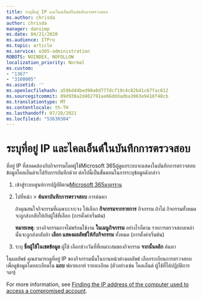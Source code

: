 ```yaml
---
title: ระบุที่อยู่ IP และไคลเอ็นต์ในบันทึกการตรวจสอบ
ms.author: chrisda
author: chrisda
manager: dansimp
ms.date: 04/21/2020
ms.audience: ITPro
ms.topic: article
ms.service: o365-administration
ROBOTS: NOINDEX, NOFOLLOW
localization_priority: Normal
ms.custom:
- "1367"
- "3100005"
ms.assetid: ''
ms.openlocfilehash: a596dd4bed90a0d777dcf19c4c82b41c67fac812
ms.sourcegitcommit: 89d938a2d402791ae66dddadba3063e9418f48cb
ms.translationtype: MT
ms.contentlocale: th-TH
ms.lasthandoff: 07/28/2021
ms.locfileid: "53630304"
---
```

# <a name="identify-ip-address-and-client-in-audit-logs"></a>ระบุที่อยู่ IP และไคลเอ็นต์ในบันทึกการตรวจสอบ

ที่อยู่ IP ที่สอดคล้องกับกิจกรรมโดยผู้ใช้Microsoft 365ผู้ดูแลระบบจะแสดงในบันทึกการตรวจสอบ ข้อมูลไคลเอ็นต์จะได้รับการบันทึกด้วย ต่อไปนี้เป็นขั้นตอนในการระบุข้อมูลดังกล่าว

1. เข้าสู่ระบบศูนย์การปฏิบัติตาม[Microsoft 365มาตรฐาน](https://protection.office.com/)

2. ไปที่หน้า  >  **ค้นหาบันทึกการตรวจสอบ** การค้นหา

   ถ้าคุณสนใจกิจกรรมที่เฉพาะเจาะจง ให้เลือก **กิจกรรมจากรายการ** กิจกรรม ถ้าไม่ กิจกรรมทั้งหมดจะถูกส่งกลับให้กับผู้ใช้ที่เลือก (การตั้งค่าเริ่มต้น)

   **หมายเหตุ**: บางกิจกรรมอาจไม่พร้อมใช้งาน **ในเมนูกิจกรรม** อย่างไรก็ตาม รายการตรวจสอบเหล่านั้นจะถูกส่งกลับถ้า **เลือก แสดงผลลัพธ์ให้กับกิจกรรม** ทั้งหมด (การตั้งค่าเริ่มต้น)

3. ระบุ **ชื่อผู้ใช้ในเขตข้อมูล** ผู้ใช้ เลือกช่วงวันที่ที่เหมาะสมของกิจกรรม **จากนั้นคลิก** ค้นหา

ในผลลัพธ์ คุณสามารถดูที่อยู่ IP ของกิจกรรมนั้นในบานหน้าต่างผลลัพธ์ เลือกระเบียนการตรวจสอบเพื่อดูข้อมูลโดยละเอียดใน **แถบ** ฟลายเอาท์ รายละเอียด (ตัวอย่างเช่น ไคลเอ็นต์ ผู้ใช้ที่ได้ปฏิบัติการฯลฯ)

For more information, see [Finding the IP address of the computer used to access a compromised account](/microsoft-365/compliance/auditing-troubleshooting-scenarios#find-the-ip-address-of-the-computer-used-to-access-a-compromised-account).
